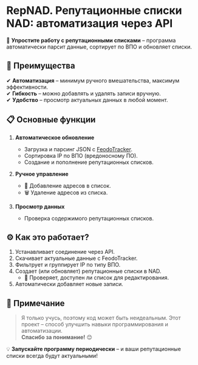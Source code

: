 # RepNAD. Репутационные списки NAD: автоматизация через API  

🚀 **Упростите работу с репутационными списками** – программа автоматически парсит данные, сортирует по ВПО и обновляет списки.  

## 🔹 **Преимущества**  
✔ **Автоматизация** – минимум ручного вмешательства, максимум эффективности.  
✔ **Гибкость** – можно добавлять и удалять записи вручную.  
✔ **Удобство** – просмотр актуальных данных в любой момент.  

## 📋 **Основные функции**  
1. **Автоматическое обновление**  
   - Загрузка и парсинг JSON с [FeodoTracker](https://feodotracker.abuse.ch/).  
   - Сортировка IP по ВПО (вредоносному ПО).  
   - Создание и пополнение репутационных списков.  

2. **Ручное управление**  
   - 📌 Добавление адресов в список.  
   - 🗑️ Удаление адресов из списка.  

3. **Просмотр данных**  
   - Проверка содержимого репутационных списков.  

## ⚙️ **Как это работает?**  
1. Устанавливает соединение через API.  
2. Скачивает актуальные данные с FeodoTracker.  
3. Фильтрует и группирует IP по типу ВПО.  
4. Создает (или обновляет) репутационные списки в NAD.  
   - 🔎 Проверяет, доступен ли список для редактирования.  
5. Автоматически добавляет новые записи.  

## 📝 **Примечание**  
> Я только учусь, поэтому код может быть неидеальным. Этот проект – способ улучшить навыки программирования и автоматизации.  
> **Спасибо за понимание!** 😊  

💡 **Запускайте программу периодически** – и ваши репутационные списки всегда будут актуальными!  
